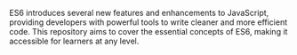 ES6 introduces several new features and enhancements to JavaScript, providing developers with powerful tools to write cleaner and more efficient code. This repository aims to cover the essential concepts of ES6, making it accessible for learners at any level.



